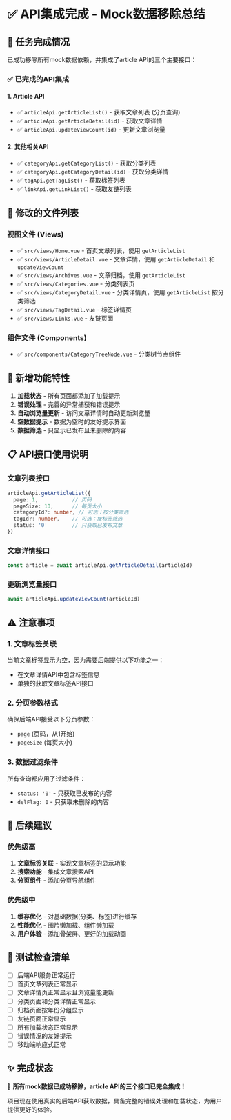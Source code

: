 # ✅ API集成完成 - Mock数据移除总结

## 🎯 任务完成情况

已成功移除所有mock数据依赖，并集成了article API的三个主要接口：

### ✅ 已完成的API集成

#### 1. Article API 
- ✅ `articleApi.getArticleList()` - 获取文章列表 (分页查询)
- ✅ `articleApi.getArticleDetail(id)` - 获取文章详情
- ✅ `articleApi.updateViewCount(id)` - 更新文章浏览量

#### 2. 其他相关API
- ✅ `categoryApi.getCategoryList()` - 获取分类列表
- ✅ `categoryApi.getCategoryDetail(id)` - 获取分类详情  
- ✅ `tagApi.getTagList()` - 获取标签列表
- ✅ `linkApi.getLinkList()` - 获取友链列表

## 🔧 修改的文件列表

### 视图文件 (Views)
- ✅ `src/views/Home.vue` - 首页文章列表，使用 `getArticleList`
- ✅ `src/views/ArticleDetail.vue` - 文章详情，使用 `getArticleDetail` 和 `updateViewCount`
- ✅ `src/views/Archives.vue` - 文章归档，使用 `getArticleList`
- ✅ `src/views/Categories.vue` - 分类列表页
- ✅ `src/views/CategoryDetail.vue` - 分类详情页，使用 `getArticleList` 按分类筛选
- ✅ `src/views/TagDetail.vue` - 标签详情页
- ✅ `src/views/Links.vue` - 友链页面

### 组件文件 (Components)
- ✅ `src/components/CategoryTreeNode.vue` - 分类树节点组件

## 🚀 新增功能特性

1. **加载状态** - 所有页面都添加了加载提示
2. **错误处理** - 完善的异常捕获和错误提示
3. **自动浏览量更新** - 访问文章详情时自动更新浏览量
4. **空数据提示** - 数据为空时的友好提示界面
5. **数据筛选** - 只显示已发布且未删除的内容

## 📋 API接口使用说明

### 文章列表接口
```typescript
articleApi.getArticleList({
  page: 1,           // 页码
  pageSize: 10,      // 每页大小
  categoryId?: number, // 可选：按分类筛选
  tagId?: number,    // 可选：按标签筛选  
  status: '0'        // 只获取已发布文章
})
```

### 文章详情接口
```typescript
const article = await articleApi.getArticleDetail(articleId)
```

### 更新浏览量接口
```typescript
await articleApi.updateViewCount(articleId)
```

## ⚠️ 注意事项

### 1. 文章标签关联
当前文章标签显示为空，因为需要后端提供以下功能之一：
- 在文章详情API中包含标签信息
- 单独的获取文章标签API接口

### 2. 分页参数格式
确保后端API接受以下分页参数：
- `page` (页码，从1开始)
- `pageSize` (每页大小)

### 3. 数据过滤条件
所有查询都应用了过滤条件：
- `status: '0'` - 只获取已发布的内容
- `delFlag: 0` - 只获取未删除的内容

## 🔮 后续建议

### 优先级高
1. **文章标签关联** - 实现文章标签的显示功能
2. **搜索功能** - 集成文章搜索API
3. **分页组件** - 添加分页导航组件

### 优先级中
1. **缓存优化** - 对基础数据(分类、标签)进行缓存
2. **性能优化** - 图片懒加载、组件懒加载
3. **用户体验** - 添加骨架屏、更好的加载动画

## 🧪 测试检查清单

- [ ] 后端API服务正常运行
- [ ] 首页文章列表正常显示
- [ ] 文章详情页正常显示且浏览量能更新
- [ ] 分类页面和分类详情正常显示
- [ ] 归档页面按年份分组显示
- [ ] 友链页面正常显示
- [ ] 所有加载状态正常显示
- [ ] 错误情况的友好提示
- [ ] 移动端响应式正常

## ✨ 完成状态

🎉 **所有mock数据已成功移除，article API的三个接口已完全集成！**

项目现在使用真实的后端API获取数据，具备完整的错误处理和加载状态，为用户提供更好的体验。
